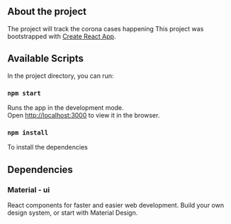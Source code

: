 ## About the project
The project will track the corona cases happening
This project was bootstrapped with [Create React App](https://github.com/facebook/create-react-app).

## Available Scripts
In the project directory, you can run:

### `npm start`

Runs the app in the development mode.<br />
Open [http://localhost:3000](http://localhost:3000) to view it in the browser.

### `npm install`
To install the dependencies

## Dependencies

### Material - ui
React components for faster and easier web development. Build your own design system, or start with Material Design.